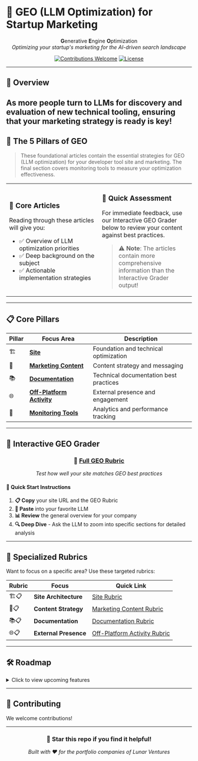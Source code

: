 # 🎯 GEO (LLM Optimization) for Startup Marketing

<div align="center">

**G**enerative **E**ngine **O**ptimization  
*Optimizing your startup's marketing for the AI-driven search landscape*

[![Contributions Welcome](https://img.shields.io/badge/contributions-welcome-brightgreen.svg?style=flat)](CONTRIBUTING.md)
[![License](https://img.shields.io/badge/license-MIT-blue.svg)](LICENSE)

</div>

---

## 🌟 Overview

As more people turn to LLMs for discovery and evaluation of new technical tooling, ensuring that your marketing strategy is ready is key! 
---

## 🚀 The 5 Pillars of GEO

> These foundational articles contain the essential strategies for GEO (LLM optimization) for your developer tool site and marketing. The final section covers monitoring tools to measure your optimization effectiveness.

<table>
<tr>
<td width="50%">

### 📖 **Core Articles**
Reading through these articles will give you:
- ✅ Overview of LLM optimization priorities
- ✅ Deep background on the subject
- ✅ Actionable implementation strategies

</td>
<td width="50%">

### 🎯 **Quick Assessment**
For immediate feedback, use our Interactive GEO Grader below to review your content against best practices.

> ⚠️ **Note**: The articles contain more comprehensive information than the Interactive Grader output!

</td>
</tr>
</table>

---

## 📋 Core Pillars

<div align="center">

| Pillar | Focus Area | Description |
|--------|------------|-------------|
| 🏗️ | **[Site](Site.md)** | Foundation and technical optimization |
| 📝 | **[Marketing Content](TechnicalMarketingContent.md)** | Content strategy and messaging |
| 📚 | **[Documentation](Documentation.md)** | Technical documentation best practices |
| 🌐 | **[Off-Platform Activity](OffPlatformActivity.md)** | External presence and engagement |
| 👀 | **[Monitoring Tools](Tooling.md)** | Analytics and performance tracking |

</div>

---

## 🤖 Interactive GEO Grader

<div align="center">

### 🎯 **[Full GEO Rubric](/Rubrics/FullGeoRubric.md)**
*Test how well your site matches GEO best practices*

</div>

#### 📝 **Quick Start Instructions**

1. **📋 Copy** your site URL and the GEO Rubric
2. **🤖 Paste** into your favorite LLM
3. **📊 Review** the general overview for your company
4. **🔍 Deep Dive** - Ask the LLM to zoom into specific sections for detailed analysis

---

## 🔧 Specialized Rubrics

Want to focus on a specific area? Use these targeted rubrics:

<div align="center">

| Rubric | Focus | Quick Link |
|--------|-------|-----------|
| 🏗️📋 | **Site Architecture** | [Site Rubric](/Rubrics/GeoSiteRubric.md) |
| 📝📋 | **Content Strategy** | [Marketing Content Rubric](/Rubrics/GeoMarketingContentRubric.md) |
| 📚📋 | **Documentation** | [Documentation Rubric](/Rubrics/GeoDocumentationRubric.md) |
| 🌐📋 | **External Presence** | [Off-Platform Activity Rubric](/Rubrics/GeoOffPlatformRubric.md) |

</div>

---

## 🛠️ Roadmap

<details>
<summary>Click to view upcoming features</summary>

### 📅 **Additional Features**
- [ ] **Persona Suite** - Targeted optimization strategies for different user personas

</details>

---

## 🤝 Contributing

We welcome contributions!


---

<div align="center">

### 🌟 **Star this repo if you find it helpful!**

*Built with ❤️ for the portfolio companies of Lunar Ventures*

</div>

